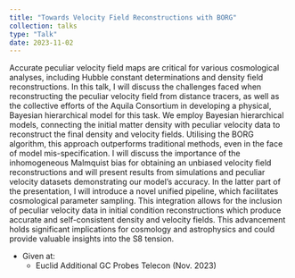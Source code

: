 ```yaml
---
title: "Towards Velocity Field Reconstructions with BORG"
collection: talks
type: "Talk"
date: 2023-11-02
---
```


Accurate peculiar velocity field maps are critical for various cosmological analyses, including Hubble constant determinations and density field reconstructions. In this talk, I will discuss the challenges faced when reconstructing the peculiar velocity field from distance tracers, as well as the collective efforts of the Aquila Consortium in developing a physical, Bayesian hierarchical model for this task. We employ Bayesian hierarchical models, connecting the initial matter density with peculiar velocity data to reconstruct the final density and velocity fields. Utilising the BORG algorithm, this approach outperforms traditional methods, even in the face of model mis-specification. I will discuss the importance of the inhomogeneous Malmquist bias for obtaining an unbiased velocity field reconstructions and will present results from simulations and peculiar velocity datasets demonstrating our model’s accuracy. In the latter part of the presentation, I will introduce a novel unified pipeline, which facilitates cosmological parameter sampling. This integration allows for the inclusion of peculiar velocity data in initial condition reconstructions which produce accurate and self-consistent density and velocity fields. This advancement holds significant implications for cosmology and astrophysics and could provide valuable insights into the S8 tension.

* Given at:
  * Euclid Additional GC Probes Telecon (Nov. 2023)
